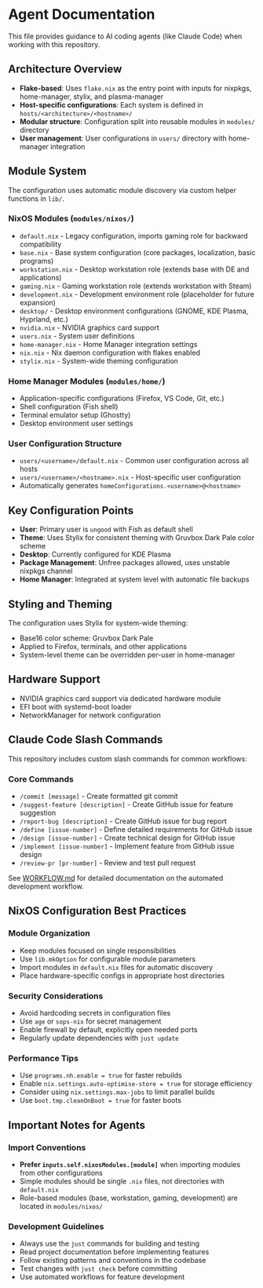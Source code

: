 # Agent Documentation

This file provides guidance to AI coding agents (like Claude Code) when working with this repository.

## Architecture Overview

- **Flake-based**: Uses `flake.nix` as the entry point with inputs for nixpkgs, home-manager, stylix, and plasma-manager
- **Host-specific configurations**: Each system is defined in `hosts/<architecture>/<hostname>/`
- **Modular structure**: Configuration split into reusable modules in `modules/` directory
- **User management**: User configurations in `users/` directory with home-manager integration

## Module System

The configuration uses automatic module discovery via custom helper functions in `lib/`.

### NixOS Modules (`modules/nixos/`)
- `default.nix` - Legacy configuration, imports gaming role for backward compatibility
- `base.nix` - Base system configuration (core packages, localization, basic programs)
- `workstation.nix` - Desktop workstation role (extends base with DE and applications)
- `gaming.nix` - Gaming workstation role (extends workstation with Steam)
- `development.nix` - Development environment role (placeholder for future expansion)
- `desktop/` - Desktop environment configurations (GNOME, KDE Plasma, Hyprland, etc.)
- `nvidia.nix` - NVIDIA graphics card support
- `users.nix` - System user definitions
- `home-manager.nix` - Home Manager integration settings
- `nix.nix` - Nix daemon configuration with flakes enabled
- `stylix.nix` - System-wide theming configuration

### Home Manager Modules (`modules/home/`)
- Application-specific configurations (Firefox, VS Code, Git, etc.)
- Shell configuration (Fish shell)
- Terminal emulator setup (Ghostty)
- Desktop environment user settings

### User Configuration Structure
- `users/<username>/default.nix` - Common user configuration across all hosts
- `users/<username>/<hostname>.nix` - Host-specific user configuration
- Automatically generates `homeConfigurations.<username>@<hostname>`

## Key Configuration Points

- **User**: Primary user is `ungood` with Fish as default shell
- **Theme**: Uses Stylix for consistent theming with Gruvbox Dark Pale color scheme
- **Desktop**: Currently configured for KDE Plasma
- **Package Management**: Unfree packages allowed, uses unstable nixpkgs channel
- **Home Manager**: Integrated at system level with automatic file backups

## Styling and Theming

The configuration uses Stylix for system-wide theming:
- Base16 color scheme: Gruvbox Dark Pale
- Applied to Firefox, terminals, and other applications
- System-level theme can be overridden per-user in home-manager

## Hardware Support

- NVIDIA graphics card support via dedicated hardware module
- EFI boot with systemd-boot loader
- NetworkManager for network configuration

## Claude Code Slash Commands

This repository includes custom slash commands for common workflows:

### Core Commands
- `/commit [message]` - Create formatted git commit
- `/suggest-feature [description]` - Create GitHub issue for feature suggestion
- `/report-bug [description]` - Create GitHub issue for bug report
- `/define [issue-number]` - Define detailed requirements for GitHub issue
- `/design [issue-number]` - Create technical design for GitHub issue
- `/implement [issue-number]` - Implement feature from GitHub issue design
- `/review-pr [pr-number]` - Review and test pull request

See [WORKFLOW.md](WORKFLOW.md) for detailed documentation on the automated development workflow.

## NixOS Configuration Best Practices

### Module Organization
- Keep modules focused on single responsibilities
- Use `lib.mkOption` for configurable module parameters
- Import modules in `default.nix` files for automatic discovery
- Place hardware-specific configs in appropriate host directories

### Security Considerations
- Avoid hardcoding secrets in configuration files
- Use `age` or `sops-nix` for secret management
- Enable firewall by default, explicitly open needed ports
- Regularly update dependencies with `just update`

### Performance Tips
- Use `programs.nh.enable = true` for faster rebuilds
- Enable `nix.settings.auto-optimise-store = true` for storage efficiency
- Consider using `nix.settings.max-jobs` to limit parallel builds
- Use `boot.tmp.cleanOnBoot = true` for faster boots

## Important Notes for Agents

### Import Conventions
- **Prefer `inputs.self.nixosModules.[module]`** when importing modules from other configurations
- Simple modules should be single `.nix` files, not directories with `default.nix`
- Role-based modules (base, workstation, gaming, development) are located in `modules/nixos/`

### Development Guidelines
- Always use the `just` commands for building and testing
- Read project documentation before implementing features
- Follow existing patterns and conventions in the codebase
- Test changes with `just check` before committing
- Use automated workflows for feature development
